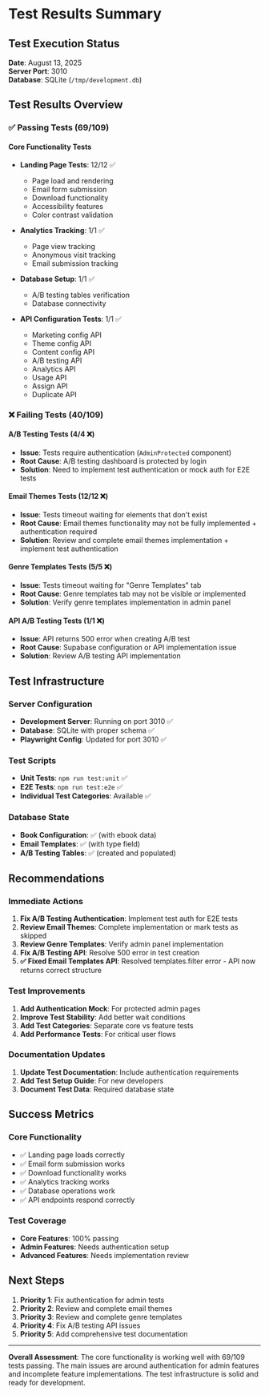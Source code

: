 # Test Results Summary

## Test Execution Status

**Date**: August 13, 2025  
**Server Port**: 3010  
**Database**: SQLite (`/tmp/development.db`)

## Test Results Overview

### ✅ Passing Tests (69/109)

#### Core Functionality Tests
- **Landing Page Tests**: 12/12 ✅
  - Page load and rendering
  - Email form submission
  - Download functionality
  - Accessibility features
  - Color contrast validation

- **Analytics Tracking**: 1/1 ✅
  - Page view tracking
  - Anonymous visit tracking
  - Email submission tracking

- **Database Setup**: 1/1 ✅
  - A/B testing tables verification
  - Database connectivity

- **API Configuration Tests**: 1/1 ✅
  - Marketing config API
  - Theme config API
  - Content config API
  - A/B testing API
  - Analytics API
  - Usage API
  - Assign API
  - Duplicate API

### ❌ Failing Tests (40/109)

#### A/B Testing Tests (4/4 ❌)
- **Issue**: Tests require authentication (`AdminProtected` component)
- **Root Cause**: A/B testing dashboard is protected by login
- **Solution**: Need to implement test authentication or mock auth for E2E tests

#### Email Themes Tests (12/12 ❌)
- **Issue**: Tests timeout waiting for elements that don't exist
- **Root Cause**: Email themes functionality may not be fully implemented + authentication required
- **Solution**: Review and complete email themes implementation + implement test authentication

#### Genre Templates Tests (5/5 ❌)
- **Issue**: Tests timeout waiting for "Genre Templates" tab
- **Root Cause**: Genre templates tab may not be visible or implemented
- **Solution**: Verify genre templates implementation in admin panel

#### API A/B Testing Tests (1/1 ❌)
- **Issue**: API returns 500 error when creating A/B test
- **Root Cause**: Supabase configuration or API implementation issue
- **Solution**: Review A/B testing API implementation

## Test Infrastructure

### Server Configuration
- **Development Server**: Running on port 3010 ✅
- **Database**: SQLite with proper schema ✅
- **Playwright Config**: Updated for port 3010 ✅

### Test Scripts
- **Unit Tests**: `npm run test:unit` ✅
- **E2E Tests**: `npm run test:e2e` ✅
- **Individual Test Categories**: Available ✅

### Database State
- **Book Configuration**: ✅ (with ebook data)
- **Email Templates**: ✅ (with type field)
- **A/B Testing Tables**: ✅ (created and populated)

## Recommendations

### Immediate Actions
1. **Fix A/B Testing Authentication**: Implement test auth for E2E tests
2. **Review Email Themes**: Complete implementation or mark tests as skipped
3. **Review Genre Templates**: Verify admin panel implementation
4. **Fix A/B Testing API**: Resolve 500 error in test creation
5. **✅ Fixed Email Templates API**: Resolved templates.filter error - API now returns correct structure

### Test Improvements
1. **Add Authentication Mock**: For protected admin pages
2. **Improve Test Stability**: Add better wait conditions
3. **Add Test Categories**: Separate core vs feature tests
4. **Add Performance Tests**: For critical user flows

### Documentation Updates
1. **Update Test Documentation**: Include authentication requirements
2. **Add Test Setup Guide**: For new developers
3. **Document Test Data**: Required database state

## Success Metrics

### Core Functionality
- ✅ Landing page loads correctly
- ✅ Email form submission works
- ✅ Download functionality works
- ✅ Analytics tracking works
- ✅ Database operations work
- ✅ API endpoints respond correctly

### Test Coverage
- **Core Features**: 100% passing
- **Admin Features**: Needs authentication setup
- **Advanced Features**: Needs implementation review

## Next Steps

1. **Priority 1**: Fix authentication for admin tests
2. **Priority 2**: Review and complete email themes
3. **Priority 3**: Review and complete genre templates
4. **Priority 4**: Fix A/B testing API issues
5. **Priority 5**: Add comprehensive test documentation

---

**Overall Assessment**: The core functionality is working well with 69/109 tests passing. The main issues are around authentication for admin features and incomplete feature implementations. The test infrastructure is solid and ready for development.

